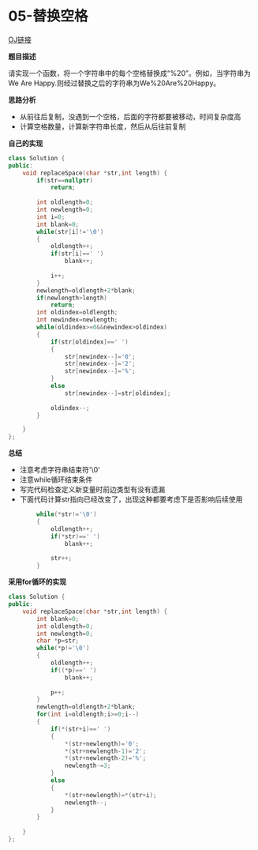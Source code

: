 # 05-替换空格

[OJ链接](https://www.nowcoder.com/practice/4060ac7e3e404ad1a894ef3e17650423?tpId=13&tqId=11155&tPage=1&rp=1&ru=/ta/coding-interviews&qru=/ta/coding-interviews/question-ranking)

**题目描述**

请实现一个函数，将一个字符串中的每个空格替换成“%20”。例如，当字符串为We Are Happy.则经过替换之后的字符串为We%20Are%20Happy。

**思路分析**

* 从前往后复制，没遇到一个空格，后面的字符都要被移动，时间复杂度高
* 计算空格数量，计算新字符串长度，然后从后往前复制

**自己的实现**

```c++
class Solution {
public:
	void replaceSpace(char *str,int length) {
        if(str==nullptr)
            return;
        
        int oldlength=0;
        int newlength=0;
        int i=0;
        int blank=0;
        while(str[i]!='\0')
        {
            oldlength++;
            if(str[i]==' ')
                blank++;
            
            i++;
        }
        newlength=oldlength+2*blank;
        if(newlength>length)
            return;
        int oldindex=oldlength;
        int newindex=newlength;
        while(oldindex>=0&&newindex>oldindex)
        {
            if(str[oldindex]==' ')
            {
                str[newindex--]='0';
                str[newindex--]='2';
                str[newindex--]='%';
            }
            else
                str[newindex--]=str[oldindex];
            
            oldindex--;
        }

	}
};
```

**总结**

* 注意考虑字符串结束符'\0'
* 注意while循环结束条件
* 写完代码检查定义新变量时前边类型有没有遗漏
* 下面代码计算str指向已经改变了，出现这种都要考虑下是否影响后续使用

```c++
        while(*str!='\0')
        {
            oldlength++;
            if(*str)==' ')
                blank++;
            
            str++;
        }
```

**采用for循环的实现**
```c++
class Solution {
public:
    void replaceSpace(char *str,int length) {
        int blank=0;
        int oldlength=0;
        int newlength=0;
        char *p=str;
        while(*p!='\0')
        {
            oldlength++;
            if((*p)==' ')
                blank++;
             
            p++;
        }
        newlength=oldlength+2*blank;
        for(int i=oldlength;i>=0;i--)
        {
            if(*(str+i)==' ')
            {
                *(str+newlength)='0';
                *(str+newlength-1)='2';
                *(str+newlength-2)='%';
                newlength-=3;
            }
            else
            {
                *(str+newlength)=*(str+i);
                newlength--;
            }
        }
 
    }
};
```

